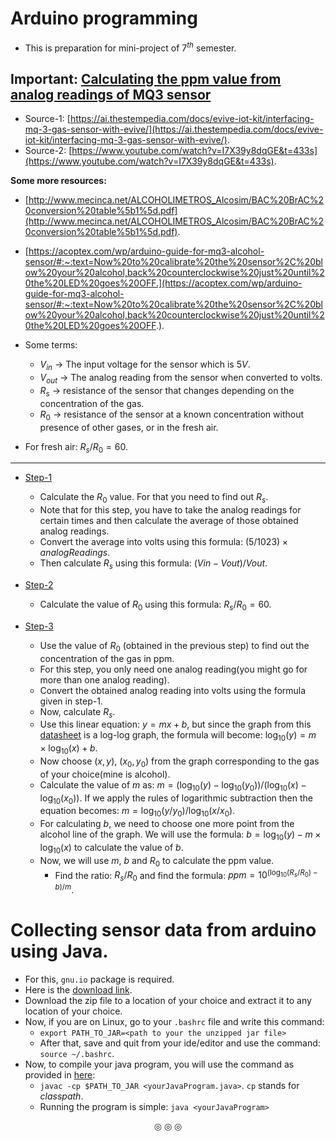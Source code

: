 # Arduino programming

* This is preparation for mini-project of $7^{th}$ semester.

## Important: <ins>Calculating the ppm value from analog readings of MQ3 sensor</ins>
* Source-1: [https://ai.thestempedia.com/docs/evive-iot-kit/interfacing-mq-3-gas-sensor-with-evive/](https://ai.thestempedia.com/docs/evive-iot-kit/interfacing-mq-3-gas-sensor-with-evive/).
* Source-2: [https://www.youtube.com/watch?v=I7X39y8dqGE&t=433s](https://www.youtube.com/watch?v=I7X39y8dqGE&t=433s).

**Some more resources:**

* [http://www.mecinca.net/ALCOHOLIMETROS_Alcosim/BAC%20BrAC%20conversion%20table%5b1%5d.pdf](http://www.mecinca.net/ALCOHOLIMETROS_Alcosim/BAC%20BrAC%20conversion%20table%5b1%5d.pdf).
* [https://acoptex.com/wp/arduino-guide-for-mq3-alcohol-sensor/#:~:text=Now%20to%20calibrate%20the%20sensor%2C%20blow%20your%20alcohol,back%20counterclockwise%20just%20until%20the%20LED%20goes%20OFF.](https://acoptex.com/wp/arduino-guide-for-mq3-alcohol-sensor/#:~:text=Now%20to%20calibrate%20the%20sensor%2C%20blow%20your%20alcohol,back%20counterclockwise%20just%20until%20the%20LED%20goes%20OFF.).

* Some terms:
	* $V_{in}$ $\rightarrow$ The input voltage for the sensor which is $5V$.
	* $V_{out}$ $\rightarrow$ The analog reading from the sensor when converted to volts.
	* $R_s$ $\rightarrow$ resistance of the sensor that changes depending on the concentration of the gas.
	* $R_0$ $\rightarrow$ resistance of the sensor at a known concentration without presence of other gases, or in the fresh air.
* For fresh air: $R_s/R_0 = 60$.

---


* <ins>Step-1</ins>
	* Calculate the $R_0$ value. For that you need to find out $R_s$.
	* Note that for this step, you have to take the analog readings for certain times and then calculate the average of those obtained analog readings.
	* Convert the average into volts using this formula: $(5/1023) \times analogReadings$.
	* Then calculate $R_s$ using this formula: $(Vin-Vout)/Vout$.

* <ins>Step-2</ins>
	* Calculate the value of $R_0$ using this formula: $R_s/R_0=60$.

* <ins>Step-3</ins>
	* Use the value of $R_0$ (obtained in the previous step) to find out the concentration of the gas in ppm.
	* For this step, you only need one analog reading(you might go for more than one analog reading).
	* Convert the obtained analog reading into volts using the formula given in step-1.
	* Now, calculate $R_s$.
	* Use this linear equation: $y=mx+b$, but since the graph from this [datasheet](https://www.sparkfun.com/datasheets/Sensors/MQ-3.pdf) is a log-log graph, the formula will become: $\log_{10}(y)=m\times\log_{10}(x)+b$.
	* Now choose $(x,y)$, $(x_0,y_0)$ from the graph corresponding to the gas of your choice(mine is alcohol).
	* Calculate the value of $m$ as: $m=(\log_{10}(y) - \log_{10}(y_0)) / (\log_{10}(x) - \log_{10}(x_0))$. If we apply the rules of logarithmic subtraction then the equation becomes: $m=\log_{10}(y/y_0) / \log_{10}(x/x_0)$.
	* For calculating $b$, we need to choose one more point from the alcohol line of the graph. We will use the formula: $b=\log_{10}(y)-m\times\log_{10}(x)$ to calculate the value of $b$.
 	* Now, we will use $m$, $b$ and $R_0$ to calculate the ppm value.
    	* Find the ratio: $R_s/R_0$ and find the formula: $ppm=10^{(\log_{10}(R_s/R_0)-b)/m}$.

# Collecting sensor data from arduino using Java.

* For this, `gnu.io` package is required.
* Here is the [download link](http://www.java2s.com/Code/Jar/r/Downloadrxtx217jar.htm).
* Download the zip file to a location of your choice and extract it to any location of your choice.
* Now, if you are on Linux, go to your `.bashrc` file and write this command:
	* `export PATH_TO_JAR=<path to your the unzipped jar file>`
	* After that, save and quit from your ide/editor and use the command: `source ~/.bashrc`.
* Now, to compile your java program, you will use the command as provided in [here](https://stackoverflow.com/questions/6066257/how-to-compile-java-program-with-jar-library):
	* `javac -cp $PATH_TO_JAR <yourJavaProgram.java>`. `cp` stands for _classpath_.
	* Running the program is simple: `java <yourJavaProgram>`

<p align="center">
&#9678; &#9678; &#9678;
</p>
